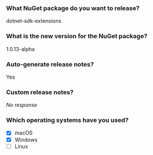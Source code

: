 ﻿### What NuGet package do you want to release?

dotnet-sdk-extensions

### What is the new version for the NuGet package?

1.0.13-alpha

### Auto-generate release notes?

Yes

### Custom release notes?

_No response_

### Which operating systems have you used?

- [X] macOS
- [X] Windows
- [ ] Linux